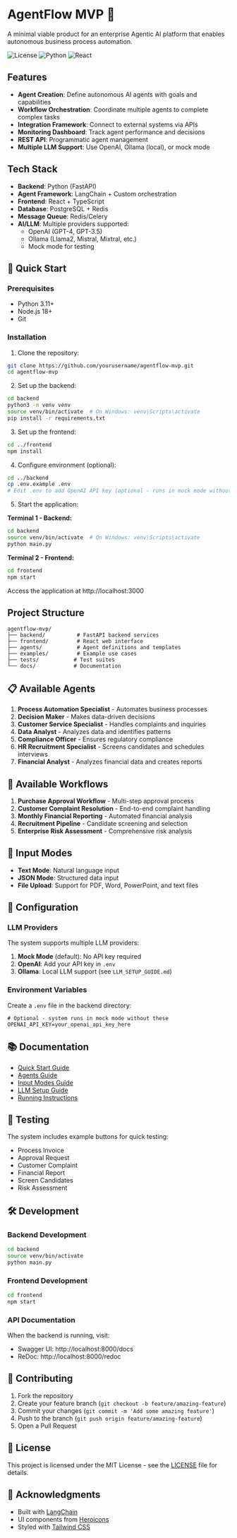 # AgentFlow MVP 🤖

A minimal viable product for an enterprise Agentic AI platform that enables autonomous business process automation.

![License](https://img.shields.io/badge/license-MIT-blue.svg)
![Python](https://img.shields.io/badge/python-3.11+-blue.svg)
![React](https://img.shields.io/badge/react-18.2+-61DAFB.svg)

## Features

- **Agent Creation**: Define autonomous AI agents with goals and capabilities
- **Workflow Orchestration**: Coordinate multiple agents to complete complex tasks
- **Integration Framework**: Connect to external systems via APIs
- **Monitoring Dashboard**: Track agent performance and decisions
- **REST API**: Programmatic agent management
- **Multiple LLM Support**: Use OpenAI, Ollama (local), or mock mode

## Tech Stack

- **Backend**: Python (FastAPI)
- **Agent Framework**: LangChain + Custom orchestration
- **Frontend**: React + TypeScript
- **Database**: PostgreSQL + Redis
- **Message Queue**: Redis/Celery
- **AI/LLM**: Multiple providers supported:
  - OpenAI (GPT-4, GPT-3.5)
  - Ollama (Llama2, Mistral, Mixtral, etc.)
  - Mock mode for testing

## 🚀 Quick Start

### Prerequisites
- Python 3.11+
- Node.js 18+
- Git

### Installation

1. Clone the repository:
```bash
git clone https://github.com/yourusername/agentflow-mvp.git
cd agentflow-mvp
```

2. Set up the backend:
```bash
cd backend
python3 -m venv venv
source venv/bin/activate  # On Windows: venv\Scripts\activate
pip install -r requirements.txt
```

3. Set up the frontend:
```bash
cd ../frontend
npm install
```

4. Configure environment (optional):
```bash
cd ../backend
cp .env.example .env
# Edit .env to add OpenAI API key (optional - runs in mock mode without it)
```

5. Start the application:

**Terminal 1 - Backend:**
```bash
cd backend
source venv/bin/activate  # On Windows: venv\Scripts\activate
python main.py
```

**Terminal 2 - Frontend:**
```bash
cd frontend
npm start
```

Access the application at http://localhost:3000

## Project Structure

```
agentflow-mvp/
├── backend/          # FastAPI backend services
├── frontend/         # React web interface
├── agents/           # Agent definitions and templates
├── examples/         # Example use cases
├── tests/           # Test suites
└── docs/            # Documentation
```

## 📋 Available Agents

1. **Process Automation Specialist** - Automates business processes
2. **Decision Maker** - Makes data-driven decisions
3. **Customer Service Specialist** - Handles complaints and inquiries
4. **Data Analyst** - Analyzes data and identifies patterns
5. **Compliance Officer** - Ensures regulatory compliance
6. **HR Recruitment Specialist** - Screens candidates and schedules interviews
7. **Financial Analyst** - Analyzes financial data and creates reports

## 🔄 Available Workflows

1. **Purchase Approval Workflow** - Multi-step approval process
2. **Customer Complaint Resolution** - End-to-end complaint handling
3. **Monthly Financial Reporting** - Automated financial analysis
4. **Recruitment Pipeline** - Candidate screening and selection
5. **Enterprise Risk Assessment** - Comprehensive risk analysis

## 📝 Input Modes

- **Text Mode**: Natural language input
- **JSON Mode**: Structured data input
- **File Upload**: Support for PDF, Word, PowerPoint, and text files

## 🔧 Configuration

### LLM Providers

The system supports multiple LLM providers:

1. **Mock Mode** (default): No API key required
2. **OpenAI**: Add your API key in `.env`
3. **Ollama**: Local LLM support (see `LLM_SETUP_GUIDE.md`)

### Environment Variables

Create a `.env` file in the backend directory:

```env
# Optional - system runs in mock mode without these
OPENAI_API_KEY=your_openai_api_key_here
```

## 📚 Documentation

- [Quick Start Guide](QUICKSTART.md)
- [Agents Guide](AGENTS_GUIDE.md)
- [Input Modes Guide](INPUT_MODES_GUIDE.md)
- [LLM Setup Guide](LLM_SETUP_GUIDE.md)
- [Running Instructions](RUN_INSTRUCTIONS.md)

## 🧪 Testing

The system includes example buttons for quick testing:
- Process Invoice
- Approval Request
- Customer Complaint
- Financial Report
- Screen Candidates
- Risk Assessment

## 🛠 Development

### Backend Development
```bash
cd backend
source venv/bin/activate
python main.py
```

### Frontend Development
```bash
cd frontend
npm start
```

### API Documentation
When the backend is running, visit:
- Swagger UI: http://localhost:8000/docs
- ReDoc: http://localhost:8000/redoc

## 🤝 Contributing

1. Fork the repository
2. Create your feature branch (`git checkout -b feature/amazing-feature`)
3. Commit your changes (`git commit -m 'Add some amazing feature'`)
4. Push to the branch (`git push origin feature/amazing-feature`)
5. Open a Pull Request

## 📄 License

This project is licensed under the MIT License - see the [LICENSE](LICENSE) file for details.

## 🙏 Acknowledgments

- Built with [LangChain](https://github.com/langchain-ai/langchain)
- UI components from [Heroicons](https://heroicons.com/)
- Styled with [Tailwind CSS](https://tailwindcss.com/)